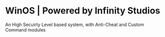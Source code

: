 # WinOS | Powered by Infinity Studios
An High Secuirty Level based system, with Anti-Cheat and Custom Command modules

